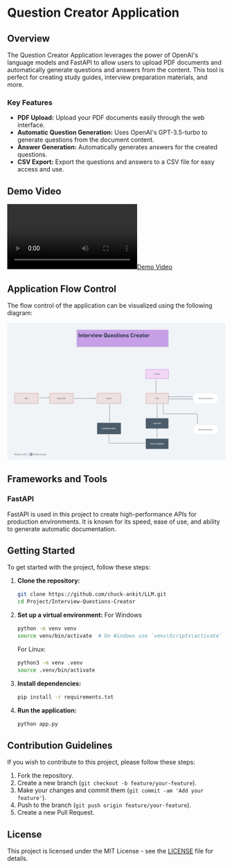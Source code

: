 # Question Creator Application

## Overview
The Question Creator Application leverages the power of OpenAI's language models and FastAPI to allow users to upload PDF documents and automatically generate questions and answers from the content. This tool is perfect for creating study guides, interview preparation materials, and more.

### Key Features
- **PDF Upload:** Upload your PDF documents easily through the web interface.
- **Automatic Question Generation:** Uses OpenAI's GPT-3.5-turbo to generate questions from the document content.
- **Answer Generation:** Automatically generates answers for the created questions.
- **CSV Export:** Export the questions and answers to a CSV file for easy access and use.

## Demo Video
[![Demo Video](static/docs/demo.mp4)](link_to_demo_video)

## Application Flow Control
The flow control of the application can be visualized using the following diagram:

![Flow Control App](static/docs/intwerviw_questions_creator.png)

## Frameworks and Tools

### FastAPI
FastAPI is used in this project to create high-performance APIs for production environments. It is known for its speed, ease of use, and ability to generate automatic documentation.

## Getting Started

To get started with the project, follow these steps:

1. **Clone the repository:**
    ```sh
    git clone https://github.com/chuck-ankit/LLM.git
    cd Project/Interview-Questions-Creator
    ```

2. **Set up a virtual environment:**
    For Windows
    ```sh
    python -m venv venv
    source venv/bin/activate  # On Windows use `venv\Scripts\activate`
    ```
    For Linux:
    ```sh
    python3 -m venv .venv
    source .venv/bin/activate
    ```

3. **Install dependencies:**
    ```sh
    pip install -r requirements.txt
    ```

4. **Run the application:**
    ```sh
    python app.py
    ```

## Contribution Guidelines

If you wish to contribute to this project, please follow these steps:

1. Fork the repository.
2. Create a new branch (`git checkout -b feature/your-feature`).
3. Make your changes and commit them (`git commit -am 'Add your feature'`).
4. Push to the branch (`git push origin feature/your-feature`).
5. Create a new Pull Request.

## License

This project is licensed under the MIT License - see the [LICENSE](LICENSE) file for details.
